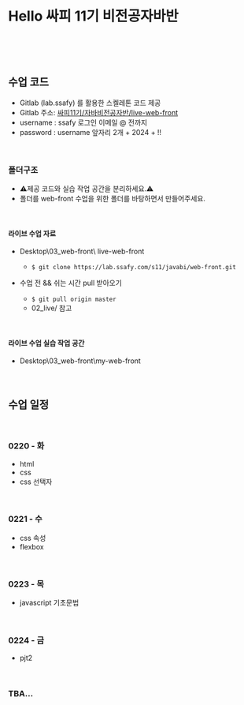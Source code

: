 # Hello 싸피 11기 비전공자바반
<br><br><br>

## 수업 코드 
* Gitlab (lab.ssafy) 를 활용한 스켈레톤 코드 제공
* Gitlab 주소: [싸피11기/자바비전공자반/live-web-front](https://lab.ssafy.com/s11/javabi/live-web-front.git)
* username  :  ssafy 로그인 이메일 @ 전까지
* password  : username 앞자리 2개 + 2024 + !!
<br>

### 폴더구조 
* ⚠️제공 코드와 실습 작업 공간을 분리하세요.⚠️
* 폴더를 web-front 수업을 위한 폴더를 바탕하면서 만들어주세요.
<br>

#### 라이브 수업 자료 
* Desktop\03_web-front\ live-web-front 
  * `$ git clone https://lab.ssafy.com/s11/javabi/web-front.git`

* 수업 전 && 쉬는 시간 pull 받아오기
  * `$ git pull origin master`
  * 02_live/ 참고
<br>

#### 라이브 수업 실습 작업 공간
* Desktop\03_web-front\my-web-front	
<br><br><br>

## 수업 일정 
<br>

### 0220 - 화
  * html
  * css
  * css 선택자
<br>

### 0221 - 수
  * css 속성
  * flexbox
<br>

### 0223 - 목
  * javascript 기초문법
<br>

### 0224 - 금
  * pjt2
<br>


### TBA...
